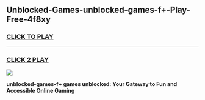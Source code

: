
## Unblocked-Games-unblocked-games-f+-Play-Free-4f8xy
<h3>
<a href="https://premium76.site?title=unblocked-games-f+&ref=17A">CLICK TO PLAY</a></h3>
<hr>

<h3>
<a href="https://premium76.site?title=unblocked-games-f+&ref=17A">CLICK 2 PLAY</a>
  
</h3>

<a href="https://premium76.site?title=unblocked-games-f+&ref=17A"><img src="https://clearcache.store/games.png"></a>


**unblocked-games-f+ games unblocked: Your Gateway to Fun and Accessible Online Gaming**
